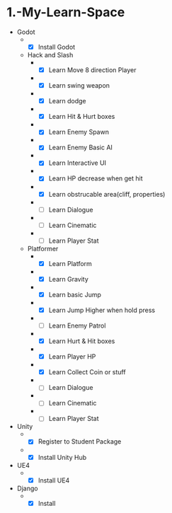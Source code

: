 # 1.-My-Learn-Space
* Godot
  * - [x] Install Godot
  * Hack and Slash
    * - [x] Learn Move 8 direction Player
    * - [x] Learn swing weapon
    * - [x] Learn dodge
    * - [x] Learn Hit & Hurt boxes
    * - [x] Learn Enemy Spawn
    * - [x] Learn Enemy Basic AI
    * - [x] Learn Interactive UI
    * - [x] Learn HP decrease when get hit
    * - [x] Learn obstrucable area(cliff, properties)
    * - [ ] Learn Dialogue
    * - [ ] Learn Cinematic
    * - [ ] Learn Player Stat
  * Platformer
    * - [x] Learn Platform
    * - [x] Learn Gravity
    * - [x] Learn basic Jump
    * - [x] Learn Jump Higher when hold press
    * - [ ] Learn Enemy Patrol
    * - [x] Learn Hurt & Hit boxes
    * - [x] Learn Player HP
    * - [x] Learn Collect Coin or stuff
    * - [ ] Learn Dialogue
    * - [ ] Learn Cinematic
    * - [ ] Learn Player Stat
* Unity
  * - [x] Register to Student Package
  * - [x] Install Unity Hub
* UE4
  * - [x] Install UE4
* Django
  * - [x] Install
